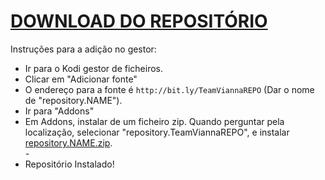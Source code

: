 # <a href="repository.TeamViannaREPO.zip">DOWNLOAD DO REPOSITÓRIO</a>

Instruções para a adição no gestor:


<p align="left">
  <ul>
    <li>Ir para o Kodi gestor de ficheiros.</li>
    <li>Clicar em "Adicionar fonte"</li>
    <li>O endereço para a fonte é <code>http://bit.ly/TeamViannaREPO</code> (Dar o nome de "repository.NAME").</li>
    <li>Ir para "Addons"</li>
    <li>Em Addons, instalar de um ficheiro zip. Quando perguntar pela localização, selecionar "repository.TeamViannaREPO", e instalar <a href="repository.TeamViannaREPO.zip">repository.NAME.zip</a>.</li>
    -
    <li>Repositório Instalado!</li>
    
</ul>

                                      
                                       

</p>

